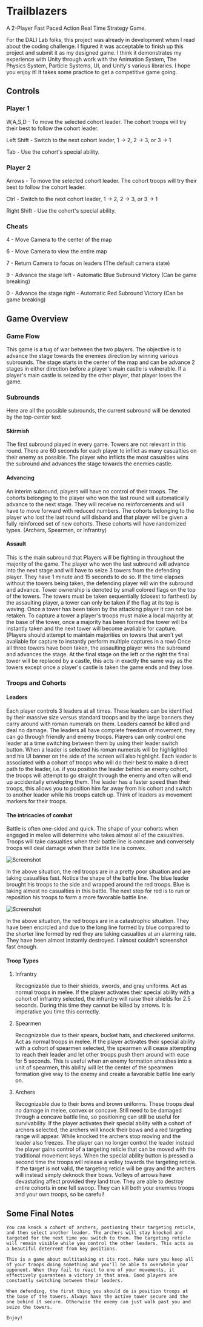 # Trailblazers
 A 2-Player Fast Paced Action Real Time Strategy Game. 

 For the DALI Lab folks, this project was already in development when I read about the coding challenge. I figured it was acceptable to finish up this project and submit it as my designed game. I think it demonstrates my experience with Unity through work with the Animation System, The Physics System, Particle Systems, UI, and Unity's various libraries. I hope you enjoy it! It takes some practice to get a competitive game going.

## Controls

### Player 1

 W,A,S,D - To move the selected cohort leader. The cohort troops will try their best to follow the cohort leader.

 Left Shift - Switch to the next cohort leader, 1 -> 2, 2 -> 3, or 3 -> 1

 Tab - Use the cohort's special ability.

### Player 2

 Arrows - To move the selected cohort leader. The cohort troops will try their best to follow the cohort leader.

 Ctrl - Switch to the next cohort leader, 1 -> 2, 2 -> 3, or 3 -> 1

 Right Shift - Use the cohort's special ability.

### Cheats

4 - Move Camera to the center of the map

6 - Move Camera to view the entire map

7 - Return Camera to focus on leaders (The default camera state)

9 - Advance the stage left - Automatic Blue Subround Victory (Can be game breaking)

0 - Advance the stage right - Automatic Red Subround Victory (Can be game breaking)

## Game Overview

### Game Flow

This game is a tug of war between the two players. The objective is to advance the stage towards the enemies direction by winning various subrounds. The stage starts in the center of the map and can be advance 2 stages in either direction before a player's main castle is vulnerable. If a player's main castle is seized by the other player, that player loses the game.

### Subrounds

Here are all the possible subrounds, the current subround will be denoted by the top-center text

#### Skirmish

The first subround played in every game. Towers are not relevant in this round. There are 60 seconds for each player to inflict as many casualties on their enemy as possible. The player who inflicts the most casualties wins the subround and advances the stage towards the enemies castle.

#### Advancing

An interim subround, players will have no control of their troops. The cohorts belonging to the player who won the last round will automatically advance to the next stage. They will receive no reinforcements and will have to move forward with reduced numbers. The cohorts belonging to the player who lost the last round will disband and that player will be given a fully reinforced set of new cohorts. These cohorts will have randomized types. (Archers, Spearmen, or Infrantry)

#### Assault

This is the main subround that Players will be fighting in throughout the majority of the game. The player who won the last subround will advance into the next stage and will have to seize 3 towers from the defending player. They have 1 minute and 15 seconds to do so. If the time elapses without the towers being taken, the defending player will win the subround and advance. Tower ownership is denoted by small colored flags on the top of the towers. The towers must be taken sequentially (closest to farthest) by the assaulting player, a tower can only be taken if the flag at its top is waving. Once a tower has been taken by the attacking player it can not be retaken. To capture a tower a player's troops must make a local majority at the base of the tower, once a majority has been formed the tower will be instantly taken and the next tower will become avaliable for capture. (Players should attempt to maintain majorities on towers that aren't yet avaliable for capture to instantly perform multiple captures in a row) Once all three towers have been taken, the assaulting player wins the subround and advances the stage. At the final stage on the left or the right the final tower will be replaced by a castle, this acts in exactly the same way as the towers except once a player's castle is taken the game ends and they lose.

### Troops and Cohorts

#### Leaders

Each player controls 3 leaders at all times. These leaders can be identified by their massive size versus standard troops and by the large banners they carry around with roman numerals on them. Leaders cannot be killed and deal no damage. The leaders all have complete freedom of movement, they can go through friendly and enemy troops. Players can only control one leader at a time switching between them by using their leader switch button. When a leader is selected his roman numerals will be highlighted and his UI banner on the side of the screen will also highlight. Each leader is associated with a cohort of troops who will do their best to make a direct path to the leader, i.e. if you position the leader behind an enemy cohort, the troops will attempt to go straight through the enemy and often will end up accidentally enveloping them. The leader has a faster speed than their troops, this allows you to position him far away from his cohort and switch to another leader while his troops catch up. Think of leaders as movement markers for their troops.

#### The intricacies of combat

Battle is often one-sided and quick. The shape of your cohorts when engaged in melee will determine who takes almost all of the casualties. Troops will take casualties when their battle line is concave and conversely troops will deal damage when their battle line is convex.

![Screenshot](Screenshots/UhOh.png "Bow")

In the above situation, the red troops are in a pretty poor situation and are taking casualties fast. Notice the shape of the battle line. The blue leader brought his troops to the side and wrapped around the red troops. Blue is taking almost no casualties in this battle. The next step for red is to run or reposition his troops to form a more favorable battle line.

![Screenshot](Screenshots/Encirclement.png "Encircled!")

In the above situation, the red troops are in a catastrophic situation. They have been encircled and due to the long line formed by blue compared to the shorter line formed by red they are taking casualties at an alarming rate. They have been almost instantly destroyed. I almost couldn't screenshot fast enough.

#### Troop Types

1. Infrantry

    Recognizable due to their shields, swords, and gray uniforms. Act as normal troops in melee. If the player activates their special ability with a cohort of infrantry selected, the infrantry will raise their shields for 2.5 seconds. During this time they cannot be killed by arrows. It is imperative you time this correctly.

2. Spearmen

    Recognizable due to their spears, bucket hats, and checkered uniforms. Act as normal troops in melee. If the player activates their special ability with a cohort of spearmen selected, the spearmen will cease attempting to reach their leader and let other troops push them around with ease for 5 seconds. This is useful when an enemy formation smashes into a unit of spearmen, this ability will let the center of the spearmen formation give way to the enemy and create a favorable battle line early on.

3. Archers

    Recognizable due to their bows and brown uniforms. These troops deal no damage in melee, convex or concave. Still need to be damaged through a concave battle line, so positioning can still be useful for survivability. If the player activates their special ability with a cohort of archers selected, the archers will knock their bows and a red targeting range will appear. While knocked the archers stop moving and the leader also freezes. The player can no longer control the leader instead the player gains control of a targeting reticle that can be moved with the traditional movement keys. When the special ability button is pressed a second time the troops will release a volley towards the targeting reticle. If the target is not valid, the targeting reticle will be gray and the archers will instead simply deknock their bows. Volleys of arrows have devastating affect provided they land true. They are able to destroy entire cohorts in one fell swoop. They can kill both your enemies troops and your own troops, so be careful!


## Some Final Notes

    You can knock a cohort of archers, postioning their targeting reticle, and then select another leader. The archers will stay knocked and targeted for the next time you switch to them. The targeting reticle will remain visible while you control the other leaders. This acts as a beautiful deterrent from key positions.

    This is a game about multitasking at its root. Make sure you keep all of your troops doing something and you'll be able to overwhelm your opponent. When they fail to react to one of your movements, it effectively guarantees a victory in that area. Good players are constantly switching between their leaders.

    When defending, the first thing you should do is position troops at the base of the towers. Always have the active tower secure and the one behind it secure. Otherwise the enemy can just walk past you and seize the towers.

    Enjoy!
